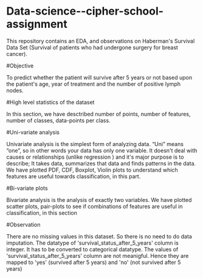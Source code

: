 # Data-science--cipher-school-assignment
This repository contains  an EDA, and observations on Haberman's Survival Data Set (Survival of patients who had undergone surgery for breast cancer).

#Objective

To predict whether the patient will survive after 5 years or not based upon the patient's age, year of treatment and the number of positive lymph nodes.

#High level statistics of the dataset

In this section, we have desctribed number of points, number of features, number of classes, data-points per class.

#Uni-variate analysis

Univariate analysis is the simplest form of analyzing data. “Uni” means “one”, so in other words your data has only one variable. It doesn't deal with causes or relationships (unlike regression ) and it's major purpose is to describe; It takes data, summarizes that data and finds patterns in the data.
We have plotted PDF, CDF, Boxplot, Violin plots to understand which features are useful towards classification, in this part.

#Bi-variate plots

Bivariate analysis is the analysis of exactly two variables.
We have plotted scatter plots, pair-plots to see if combinations of features are useful in classification, in this section

#Observation

There are no missing values in this dataset. So there is no need to do data imputation.
The datatype of 'survival_status_after_5_years' column is integer. It has to be converted to categorical datatype.
The values of 'survival_status_after_5_years' column are not meanigful. Hence they are mapped to 'yes' (survived after 5 years) and 'no' (not survived after 5 years)

